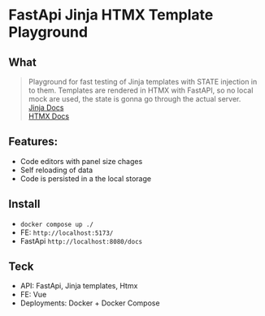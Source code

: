 # FastApi Jinja HTMX Template Playground

## What
> Playground for fast testing of Jinja templates with STATE injection in to them.
Templates are rendered in HTMX with FastAPI, so no local mock are used, the state is gonna go through the actual server. <br/>
[Jinja Docs](https://jinja.palletsprojects.com/en/3.1.x/) <br/>
[HTMX Docs](https://htmx.org)


## Features:
- Code editors with panel size chages
- Self reloading of data
- Code is persisted in a the local storage

## Install
- `docker compose up ./ `
- FE: `http://localhost:5173/`
- FastApi `http://localhost:8080/docs`

## Teck
- API: FastApi, Jinja templates, Htmx
- FE: Vue
- Deployments: Docker + Docker Compose